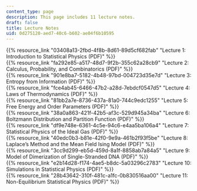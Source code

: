 ```yaml
---
content_type: page
description: This page includes 11 lecture notes.
draft: false
title: Lecture Notes
uid: 0d275120-aed7-40c6-b602-ae04f6b10595
---
```

{{% resource_link "03408a13-2fbd-4f8b-8d61-89d5cf682fab" "Lecture 1: Introduction to Statistical Physics (PDF)" %}}     
{{% resource_link "fa292e85-a517-48d7-9f2b-355c62a28cb9" "Lecture 2: Calculus, Probability, and Combinatorics (PDF)" %}}     
{{% resource_link "901e8ba7-5182-4b48-97bd-004723d35e7d" "Lecture 3: Entropy from Information (PDF)" %}}     
{{% resource_link "fce4ab45-6466-47b2-a28d-7ebdcf0547d5" "Lecture 4: Laws of Thermodynamics (PDF)" %}}   
{{% resource_link "81bb2a7e-8736-437a-81a0-744c9edc1255" "Lecture 5: Free Energy and Order Parameters (PDF)" %}}     
{{% resource_link "38a0a863-421f-42b5-af3c-529d945a34ba" "Lecture 6: Boltzmann Distribution and Partition Function (PDF)" %}}     
{{% resource_link "df9e748e-6361-4c5e-94c6-e4aa5ba106a4" "Lecture 7: Statistical Physics of the Ideal Gas (PDF)" %}}     
{{% resource_link "40edc0b3-b81e-42f0-9e9a-461b2f93f5be" "Lecture 8: Laplace’s Method and the Mean Field Ising Model (PDF)" %}}     
{{% resource_link "3cc9d299-eb5d-459d-8a1f-8858ab7a84a5" "Lecture 9: Model of Dimerization of Single-Stranded DNA (PDF)" %}}     
{{% resource_link "e2b14d28-f174-4ae5-b8dc-5a03296c2783" "Lecture 10: Simulations in Statistical Physics (PDF)" %}}     
{{% resource_link "28b43642-310f-481c-a1fc-0b830516aa00" "Lecture 11: Non-Equilibrium Statistical Physics (PDF)" %}}